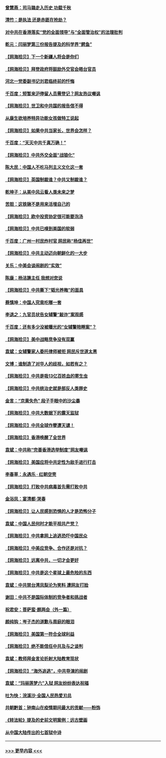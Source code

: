 #### [曾慧燕：司马璐走入历史 功载千秋](../pages/nsc993/n12856996.md?t=04042251) 
#### [清竹：是执法 还是赤匪在抢劫？](../pages/nsc993/n12856952.md?t=04042251) 
#### [对中共在香港落实“党的全面领导”与“全面管治权”的法理批判](../pages/nsc993/n12856929.md?t=04042251) 
#### [乾元：闫丽梦第三份报告提及的科学界“鳄鱼”](../pages/nsc993/n12855985.md?t=04042251) 
#### [【网海拾贝】下一个新疆人将会是你们](../pages/nsc993/n12855864.md?t=04042251) 
#### [【网海拾贝】拜登政府将鼓励外交官会晤台官员](../pages/nsc993/n12853615.md?t=04042251) 
#### [河北一党委副书记刘君临终前的忏悔](../pages/nsc993/n12849420.md?t=04042251) 
#### [千百度：短暂来沪停留人员需登记？网友热议嘲讽](../pages/nsc993/n12853497.md?t=04042251) 
#### [【网海拾贝】世卫和中共国的报告信不得](../pages/nsc993/n12850902.md?t=04042251) 
#### [从康生欲培养特异功能女孩做特工说起](../pages/nsc993/n12849289.md?t=04042251) 
#### [【网海拾贝】如果中共当家长，世界会怎样？](../pages/nsc993/n12848436.md?t=04042251) 
#### [千百度：“天灭中共千真万确！”](../pages/nsc993/n12845659.md?t=04042251) 
#### [【网海拾贝】中共外交全面“战狼化”](../pages/nsc993/n12845607.md?t=04042251) 
#### [陈大民：中国人不吃马列主义文化这一套](../pages/nsc993/n12842496.md?t=04042251) 
#### [【网海拾贝】英国制裁谁？中共又制裁谁？](../pages/nsc993/n12840909.md?t=04042251) 
#### [乾坤子：从美中风云看人类未来之梦](../pages/nsc993/n12840590.md?t=04042251) 
#### [苦胆：这铁锹不是用来活埋自己的](../pages/nsc993/n12839512.md?t=04042251) 
#### [【网海拾贝】欧中投资协定很可能要泡汤](../pages/nsc993/n12835122.md?t=04042251) 
#### [【网海拾贝】中共已嗅到美国的软弱](../pages/nsc993/n12832411.md?t=04042251) 
#### [千百度：广州一村民炸村官 网民称“杨佳再世”](../pages/nsc993/n12832380.md?t=04042251) 
#### [【网海拾贝】中共主动迈向朝鲜化的一大步](../pages/nsc993/n12829887.md?t=04042251) 
#### [关乐：中美会谈闹剧的“实效”](../pages/nsc993/n12826698.md?t=04042251) 
#### [陈康：杨洁篪主任  我想对您说](../pages/nsc993/n12826609.md?t=04042251) 
#### [【网海拾贝】中共撕下“韬光养晦”的面具](../pages/nsc993/n12826459.md?t=04042251) 
#### [蔡慎坤：中国人究竟吃哪一套](../pages/nsc993/n12826010.md?t=04042251) 
#### [李退之：九官员状告女辅警“敲诈”案观感](../pages/nsc993/n12823984.md?t=04042251) 
#### [千百度：还有多少没被曝光的“女辅警陪睡案”？](../pages/nsc993/n12822136.md?t=04042251) 
#### [【网海拾贝】美中战略竞争没有双赢](../pages/nsc993/n12822105.md?t=04042251) 
#### [袁斌：女辅警家人委托律师被拒 网民斥世道太黑](../pages/nsc993/n12822004.md?t=04042251) 
#### [文博：谁制造了对华人的歧视，如若有之？](../pages/nsc993/n12821635.md?t=04042251) 
#### [【网海拾贝】中共是吸13亿百姓血的寄生虫](../pages/nsc993/n12819191.md?t=04042251) 
#### [【网海拾贝】中共统治史就是部反人类罪史](../pages/nsc993/n12816738.md?t=04042251) 
#### [金言：“京黄失色” 段子手眼中的沙尘暴](../pages/nsc993/n12815700.md?t=04042251) 
#### [【网海拾贝】中共大数据下的露天监狱](../pages/nsc993/n12811075.md?t=04042251) 
#### [【网海拾贝】中共全球作孽遭天谴！](../pages/nsc993/n12810258.md?t=04042251) 
#### [【网海拾贝】香港唤醒了全世界](../pages/nsc993/n12809100.md?t=04042251) 
#### [袁斌：中共称“完善香港选举制度”网友嘲讽](../pages/nsc993/n12808994.md?t=04042251) 
#### [【网海拾贝】美国应将中共定性为敌手进行打击](../pages/nsc993/n12806870.md?t=04042251) 
#### [李春草：永遇乐 · 红朝空壳](../pages/nsc993/n12805365.md?t=04042251) 
#### [【网海拾贝】打败中共病毒首先需打败中共](../pages/nsc993/n12803930.md?t=04042251) 
#### [金浴凤：宴清都‧哭春](../pages/nsc993/n12801601.md?t=04042251) 
#### [【网海拾贝】让人民感到恐惧的人才是恐怖分子](../pages/nsc993/n12799347.md?t=04042251) 
#### [袁斌：中国人民何时才能平视共产党？](../pages/nsc993/n12799306.md?t=04042251) 
#### [【网海拾贝】中共拿网上追逃恐吓中国民众](../pages/nsc993/n12796905.md?t=04042251) 
#### [【网海拾贝】中美应竞争、合作还是对抗？](../pages/nsc993/n12794675.md?t=04042251) 
#### [【网海拾贝】远离中共，一切才会更好](../pages/nsc993/n12793572.md?t=04042251) 
#### [【网海拾贝】中共是这个星球上最危险的东西](../pages/nsc993/n12791400.md?t=04042251) 
#### [袁斌：中共禁台湾凤梨沦为笑料 遭网友打脸](../pages/nsc993/n12791335.md?t=04042251) 
#### [谢田：中共不是国际体制的竞争者和挑战者](../pages/nsc993/n12791212.md?t=04042251) 
#### [祝君安：菩萨蛮·题两会（外一篇）](../pages/nsc993/n12786801.md?t=04042251) 
#### [颜纯钩：岑子杰的道歉与周庭的眼泪](../pages/nsc993/n12786775.md?t=04042251) 
#### [【网海拾贝】美国第一符合全球利益](../pages/nsc993/n12786666.md?t=04042251) 
#### [【网海拾贝】绝不能信任中共及与之谈判](../pages/nsc993/n12784266.md?t=04042251) 
#### [袁斌：教师拜金言论折射大陆教育现状](../pages/nsc993/n12783868.md?t=04042251) 
#### [【网海拾贝】“海外追逃”，中共导演的闹剧](../pages/nsc993/n12781638.md?t=04042251) 
#### [袁斌：“玛丽莲梦六”入狱 网友纷纷表达祝福](../pages/nsc993/n12781432.md?t=04042251) 
#### [吐为快：浣溪沙·全国人民热爱刃总](../pages/nsc993/n12781393.md?t=04042251) 
#### [共朝黔首：钟南山在疫情期间最大的贡献——粉饰](../pages/nsc993/n12781374.md?t=04042251) 
#### [《转法轮》提及的史前文明案例：远古壁画](../pages/nsc993/n12780659.md?t=04042251) 
#### [从中国大陆传出的七首狱中诗](../pages/nsc993/n12780738.md?t=04042251) 

----
#### [ >>> 更早内容 <<< ](../indexes/nsc993-earlier.md)
